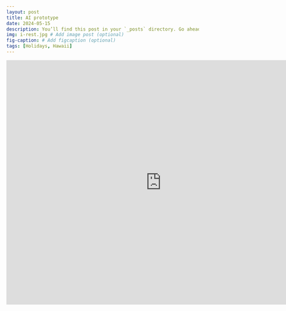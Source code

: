 ```yaml
---
layout: post
title: AI prototype
date: 2024-05-15
description: You’ll find this post in your `_posts` directory. Go ahead and edit it and re-build the site to see your changes. # Add post description (optional)
img: i-rest.jpg # Add image post (optional)
fig-caption: # Add figcaption (optional)
tags: [Holidays, Hawaii]
---
```

<iframe id='webgl_iframe' frameborder="0" allow="autoplay; fullscreen; vr" allowfullscreen="" allowvr="" mozallowfullscreen="true" src="https://play.unity.com/webgl/186c643d-ab8c-4481-b78b-468d184d091b?screenshot=false&embedType=embed" width="810" height="640" onmousewheel="" webkitallowfullscreen="true"></iframe>